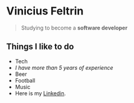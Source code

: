# Vinicius Feltrin

> Studying to become a **software developer**

## Things I like to do

- Tech
-  *I have more than 5 years of experience*
- Beer
- Football
- Music
- Here is my [Linkedin](https://www.linkedin.com/in/vfeltrin/).

